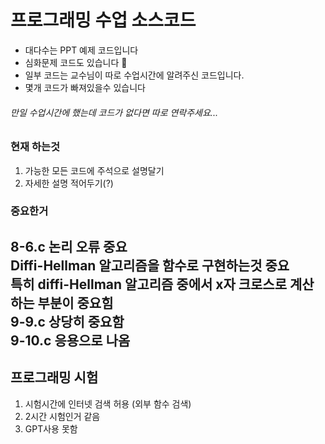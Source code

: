# 프로그래밍 수업 소스코드

+ 대다수는 PPT 예제 코드입니다
+ 심화문제 코드도 있습니다 🦧
+ 일부 코드는 교수님이 따로 수업시간에 알려주신 코드입니다.
+ 몇개 코드가 빠져있을수 있습니다

###### 만일 수업시간에 했는데 코드가 없다면 따로 연락주세요...

### 현재 하는것
1. 가능한 모든 코드에 주석으로 설명달기
2. 자세한 설명 적어두기(?)

### 중요한거
8-6.c 논리 오류 **중요**  
Diffi-Hellman 알고리즘을 함수로 구현하는것 **중요**    
특히 diffi-Hellman 알고리즘 중에서 x자 크로스로 계산하는 부분이 중요힘  
9-9.c 상당히 중요함   
9-10.c 응용으로 나옴
---
## 프로그래밍 시험
1. 시험시간에 인터넷 검색 허용 (외부 함수 검색)
2. 2시간 시험인거 같음
3. GPT사용 못함

